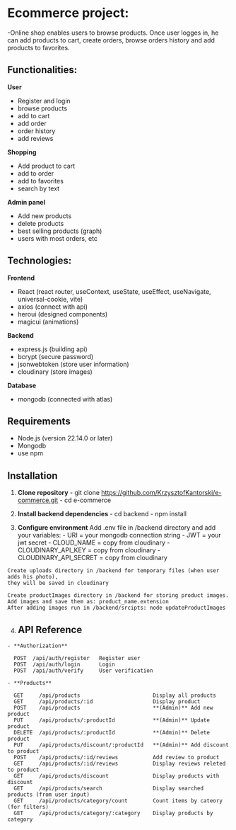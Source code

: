 # Ecommerce project:

-Online shop enables users to browse products. 
Once user logges in, he can add products to cart, create orders, browse orders history 
and add products to favorites. 


## Functionalities:

**User** 
  - Register and login 
  - browse products
  - add to cart 
  - add order 
  - order history 
  - add reviews

**Shopping** 
  - Add product to cart 
  - add to order 
  - add to favorites 
  - search by text

**Admin panel** 
  - Add new products 
  - delete products 
  - best selling products (graph) 
  - users with most orders, etc


## Technologies:

**Frontend** 
  - React (react router, useContext, useState, useEffect, useNavigate, universal-cookie, vite) 
  - axios (connect with api)
  - heroui (designed components)
  - magicui (animations)

**Backend**
  - express.js (building api) 
  - bcrypt (secure password)
  - jsonwebtoken (store user information)
  - cloudinary (store images)

**Database**
  - mongodb (connected with atlas)


## Requirements
  - Node.js (version 22.14.0 or later)
  - Mongodb
  - use npm


## Installation

  1. **Clone repository**
    - git clone https://github.com/KrzysztofKantorski/e-commerce.git
    - cd e-commerce

  2. **Install backend dependencies**
    - cd backend
    - npm install
  
  3. **Configure environment**
    Add .env file in /backend directory and add your variables:
    - URI = your mongodb connection string
    - JWT = your jwt secret
    - CLOUD_NAME = copy from cloudinary
    - CLOUDINARY_API_KEY = copy from cloudinary
    - CLOUDINARY_API_SECRET = copy from cloudinary

    Create uploads directory in /backend for temporary files (when user adds his photo), 
    they will be saved in cloudinary

    Create productImages directory in /backend for storing product images. 
    Add images and save them as: product_name.extension
    After adding images run in /backend/srcipts: node updateProductImages

   4. ## API Reference

    - **Authorization**
   
      POST  /api/auth/register   Register user 
      POST  /api/auth/login      Login 
      POST  /api/auth/verify     User verification 

    - **Products**
   
      GET     /api/products                       Display all products 
      GET     /api/products/:id                   Display product 
      POST    /api/products                       **(Admin)** Add new product 
      PUT     /api/products/:productId            **(Admin)** Update product 
      DELETE  /api/products/:productId            **(Admin)** Delete product 
      PUT     /api/products/discount/:productId   **(Admin)** Add discount to product 
      POST    /api/products/:id/reviews           Add review to product 
      GET     /api/products/:id/reviews           Display reviews releted to product 
      GET     /api/products/discount              Display products with discount 
      GET     /api/products/search                Display searched products (from user input) 
      GET     /api/products/category/count        Count items by cateory (for filters) 
      GET     /api/products/category/:category    Display products by category 






    
